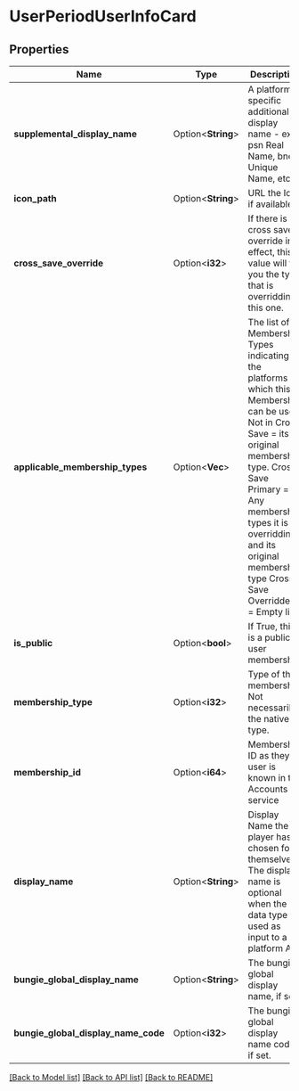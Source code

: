 # UserPeriodUserInfoCard

## Properties

Name | Type | Description | Notes
------------ | ------------- | ------------- | -------------
**supplemental_display_name** | Option<**String**> | A platform specific additional display name - ex: psn Real Name, bnet Unique Name, etc. | [optional]
**icon_path** | Option<**String**> | URL the Icon if available. | [optional]
**cross_save_override** | Option<**i32**> | If there is a cross save override in effect, this value will tell you the type that is overridding this one. | [optional]
**applicable_membership_types** | Option<**Vec<i32>**> | The list of Membership Types indicating the platforms on which this Membership can be used.   Not in Cross Save = its original membership type. Cross Save Primary = Any membership types it is overridding, and its original membership type Cross Save Overridden = Empty list | [optional]
**is_public** | Option<**bool**> | If True, this is a public user membership. | [optional]
**membership_type** | Option<**i32**> | Type of the membership. Not necessarily the native type. | [optional]
**membership_id** | Option<**i64**> | Membership ID as they user is known in the Accounts service | [optional]
**display_name** | Option<**String**> | Display Name the player has chosen for themselves. The display name is optional when the data type is used as input to a platform API. | [optional]
**bungie_global_display_name** | Option<**String**> | The bungie global display name, if set. | [optional]
**bungie_global_display_name_code** | Option<**i32**> | The bungie global display name code, if set. | [optional]

[[Back to Model list]](../README.md#documentation-for-models) [[Back to API list]](../README.md#documentation-for-api-endpoints) [[Back to README]](../README.md)



